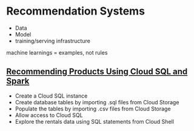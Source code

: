 # Recommendation Systems

- Data
- Model
- training/serving infrastructure

machine learnings = examples, not rules


## [Recommending Products Using Cloud SQL and Spark](https://partner.cloudskillsboost.google/course_sessions/843336/labs/102245)
- Create a Cloud SQL instance
- Create database tables by importing .sql files from Cloud Storage
- Populate the tables by importing .csv files from Cloud Storage
- Allow access to Cloud SQL
- Explore the rentals data using SQL statements from Cloud Shell